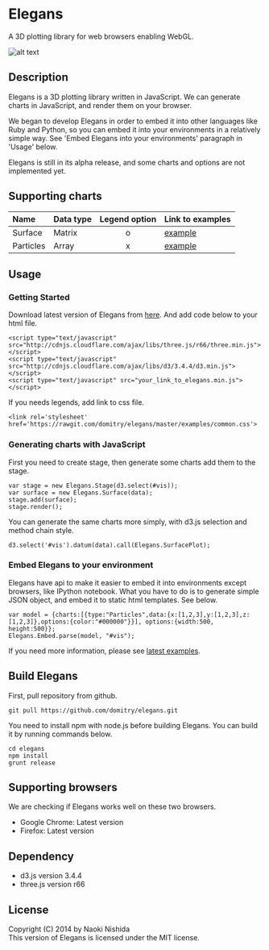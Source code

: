 # Elegans
A 3D plotting library for web browsers enabling WebGL.

![alt text](https://dl.dropboxusercontent.com/u/47978121/ss561.png)

## Description
Elegans is a 3D plotting library written in JavaScript. We can generate charts in JavaScript, and render them on your browser.

We began to develop Elegans in order to embed it into other languages like Ruby and Python, so you can embed it into your environments in a relatively simple way. See 'Embed Elegans into your environments' paragraph in 'Usage' below.

Elegans is still in its alpha release, and some charts and options are not implemented yet.

## Supporting charts
| Name | Data type | Legend option | Link to examples |
|:---- |:--------- |:-----:|:---------------- |
| Surface | Matrix | o | [example](http://bl.ocks.org/domitry/11322618) |
| Particles | Array | x | [example](http://bl.ocks.org/domitry/11322575) |

## Usage
### Getting Started
Download latest version of Elegans from [here](https://raw.githubusercontent.com/domitry/elegans/master/release/elegans.min.js). 
And add code below to your html file.

```html:
<script type="text/javascript" src="http://cdnjs.cloudflare.com/ajax/libs/three.js/r66/three.min.js"></script>
<script type="text/javascript" src="http://cdnjs.cloudflare.com/ajax/libs/d3/3.4.4/d3.min.js"></script>
<script type="text/javascript" src="your_link_to_elegans.min.js"></script>
```

If you needs legends, add link to css file.

```html:
<link rel='stylesheet' href='https://rawgit.com/domitry/elegans/master/examples/common.css'>
```

### Generating charts with JavaScript

First you need to create stage, then generate some charts add them to the stage.

```javascript:
var stage = new Elegans.Stage(d3.select(#vis));
var surface = new Elegans.Surface(data);
stage.add(surface);
stage.render();
```

You can generate the same charts more simply, with d3.js selection and method chain style.

```javascript:
d3.select('#vis').datum(data).call(Elegans.SurfacePlot);
```


### Embed Elegans to your environment
Elegans have api to make it easier to embed it into environments except browsers, like IPython notebook.
What you have to do is to generate simple JSON object, and embed it to static html templates. See below.

```javascript:
var model = {charts:[{type:"Particles",data:{x:[1,2,3],y:[1,2,3],z:[1,2,3]},options:{color:"#000000"}}], options:{width:500, height:500}};
Elegans.Embed.parse(model, "#vis");
```

If you need more information, please see [latest examples](https://github.com/domitry/elegans/tree/master/examples).

## Build Elegans
First, pull repository from github.

```shell:
git pull https://github.com/domitry/elegans.git
```

You need to install npm with node.js before building Elegans. You can build it by running commands below.


```shell:
cd elegans
npm install
grunt release
```

## Supporting browsers
We are checking if Elegans works well on these two browsers.
* Google Chrome: Latest version
* Firefox: Latest version

## Dependency
* d3.js version 3.4.4
* three.js version r66

## License
Copyright (C) 2014 by Naoki Nishida  
This version of Elegans is licensed under the MIT license.

